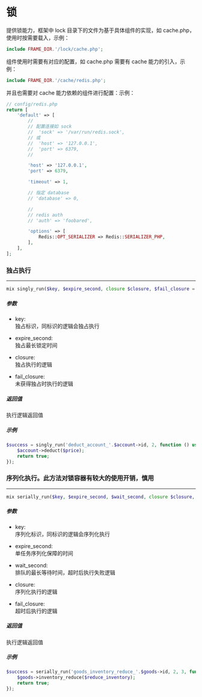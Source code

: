 # 锁

提供锁能力，框架中 lock 目录下的文件为基于具体组件的实现，如 cache.php，使用时按需要载入，示例：
```php
include FRAME_DIR.'/lock/cache.php';
```
组件使用时需要有对应的配置，如 cache.php 需要有 cache 能力的引入，示例：
```php
include FRAME_DIR.'/cache/redis.php';
```
并且也需要对 cache 能力依赖的组件进行配置：示例：
```php
// config/redis.php
return [
    'default' => [
        //
        // 配置连接如 sock
        //  'sock' => '/var/run/redis.sock',
        // 或
        //  'host' => '127.0.0.1',
        //  'port' => 6379,
        //

        'host' => '127.0.0.1',
        'port' => 6379,

        'timeout' => 1,

        // 指定 database
        // 'database' => 0,

        //
        // redis auth
        // 'auth' => 'foobared',

        'options' => [
            Redis::OPT_SERIALIZER => Redis::SERIALIZER_PHP,
        ],
    ],
];
```

### 独占执行
----
```php
mix singly_run($key, $expire_second, closure $closure, $fail_closure = null)
```
##### 参数
- key:  
    独占标识，同标识的逻辑会独占执行

- expire_second:  
    独占最长锁定时间

- closure:  
    独占执行的逻辑

- fail_closure:  
    未获得独占时执行的逻辑

##### 返回值
执行逻辑返回值

##### 示例
```php
$success = singly_run('deduct_account_'.$account->id, 2, function () use ($account, $price) {
    $account->deduct($price);
    return true;
});
```











### 序列化执行。此方法对锁容器有较大的使用开销，慎用
----
```php
mix serially_run($key, $expire_second, $wait_second, closure $closure, $fail_closure = null)
```
##### 参数
- key:  
    序列化标识，同标识的逻辑会序列化执行

- expire_second:  
    单任务序列化保障的时间

- wait_second:  
    排队的最长等待时间，超时后执行失败逻辑

- closure:  
    序列化执行的逻辑

- fail_closure:  
    超时后执行的逻辑

##### 返回值
执行逻辑返回值

##### 示例
```php
$success = serially_run('goods_inventory_reduce_'.$goods->id, 2, 3, function () use ($goods, $reduce_inventory) {
    $goods->inventory_reduce($reduce_inventory);
    return true;
});
```
